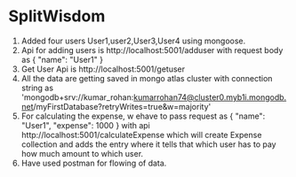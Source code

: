 # SplitWisdom

1. Added four users User1,user2,User3,User4 using mongoose.
2. Api for adding users is http://localhost:5001/adduser with request body as {
    "name": "User1"
}
3. Get User Api is http://localhost:5001/getuser
4. All the data are getting saved in mongo atlas cluster with connection string as 'mongodb+srv://kumar_rohan:kumarrohan74@cluster0.myb1i.mongodb.net/myFirstDatabase?retryWrites=true&w=majority'
5. For calculating the expense, w ehave to pass request as {
    "name": "User1",
    "expense": 1000
} with api http://localhost:5001/calculateExpense which will create Expense collection and adds the entry where it tells that which user has to pay how much amount to which user.
6. Have used postman for flowing of data.
